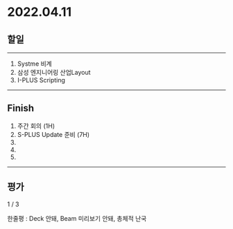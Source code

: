 # 2022.04.11

## 할일

------

1. Systme 비계
2. 삼성 엔지니어링 산업Layout
3. I-PLUS Scripting






------

## Finish

1. 주간 회의 (1H)
2. S-PLUS Update 준비 (7H)
3. 
4. 
5. 


------

## 평가

  1 / 3

한줄평 : Deck 안돼, Beam 미리보기 안돼, 총체적 난국